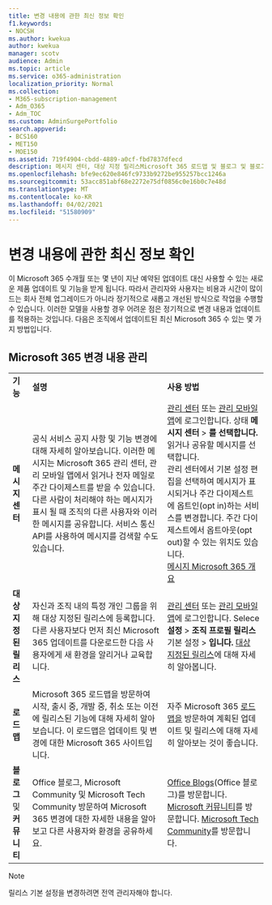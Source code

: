 ```yaml
---
title: 변경 내용에 관한 최신 정보 확인
f1.keywords:
- NOCSH
ms.author: kwekua
author: kwekua
manager: scotv
audience: Admin
ms.topic: article
ms.service: o365-administration
localization_priority: Normal
ms.collection:
- M365-subscription-management
- Adm_O365
- Adm_TOC
ms.custom: AdminSurgePortfolio
search.appverid:
- BCS160
- MET150
- MOE150
ms.assetid: 719f4904-cbdd-4889-a0cf-fbd7837dfecd
description: 메시지 센터, 대상 지정 릴리스Microsoft 365 로드맵 및 블로그 및 블로그를 사용하여 최신 Community.
ms.openlocfilehash: bfe9ec620e846fc9733b9272be955257bcc1246a
ms.sourcegitcommit: 53acc851abf68e2272e75df0856c0e16b0c7e48d
ms.translationtype: MT
ms.contentlocale: ko-KR
ms.lasthandoff: 04/02/2021
ms.locfileid: "51580909"
---
```

# <a name="stay-on-top-of-changes"></a>변경 내용에 관한 최신 정보 확인

이 Microsoft 365 수개월 또는 몇 년이 지난 예약된 업데이트 대신 사용할 수 있는 새로운 제품 업데이트 및 기능을 받게 됩니다. 따라서 관리자와 사용자는 비용과 시간이 많이 드는 회사 전체 업그레이드가 아니라 정기적으로 새롭고 개선된 방식으로 작업을 수행할 수 있습니다. 이러한 모델을 사용할 경우 어려운 점은 정기적으로 변경 내용과 업데이트를 적용하는 것입니다. 다음은 조직에서 업데이트된 최신 Microsoft 365 수 있는 몇 가지 방법입니다.

## <a name="stay-on-top-of-microsoft-365-changes"></a>Microsoft 365 변경 내용 관리

||||
|:-----|:-----|:-----|
|**기능** <br/> |**설명** <br/> |**사용 방법** <br/> |
|**메시지 센터** <br/> |공식 서비스 공지 사항 및 기능 변경에 대해 자세히 알아보습니다. 이러한 메시지는 Microsoft 365 관리 센터, 관리 모바일 앱에서 읽거나 전자 메일로 주간 다이제스트를 받을 수 있습니다. 다른 사람이 처리해야 하는 메시지가 표시 될 때 조직의 다른 사용자와 이러한 메시지를 공유합니다. 서비스 통신 API를 사용하여 메시지를 검색할 수도 있습니다.  <br/> |[관리 센터](../admin-overview/about-the-admin-center.md) 또는 [관리 모바일 앱](../admin-overview/admin-mobile-app.md)에 로그인합니다. 상태 **메시지 센터** \> **를 선택합니다.** 읽거나 공유할 메시지를 선택합니다.  <br/> 관리 센터에서 기본 설정 편집을 선택하여 메시지가 표시되거나 주간  다이제스트에 옵트인(opt in)하는 서비스를 변경합니다. 주간 다이제스트에서 옵트아웃(opt out)할 수 있는 위치도 있습니다.  <br/> [메시지 Microsoft 365 개요](message-center.md) <br/> |
|**대상 지정된 릴리스** <br/> |자신과 조직 내의 특정 개인 그룹을 위해 대상 지정된 릴리스에 등록합니다. 다른 사용자보다 먼저 최신 Microsoft 365 업데이트를 다운로드한 다음 사용자에게 새 환경을 알리거나 교육합니다.  <br/> |[관리 센터](../admin-overview/about-the-admin-center.md) 또는 [관리 모바일 앱](../admin-overview/admin-mobile-app.md)에 로그인합니다. Selece **설정** \> **조직 프로필 릴리스** 기본 설정 \> **입니다.** [대상 지정된 릴리스](release-options-in-office-365.md)에 대해 자세히 알아봅니다.  <br/> |
|**로드맵** <br/> |Microsoft 365 로드맵을 방문하여 시작, 출시 중, 개발 중, 취소 또는 이전에 릴리스된 기능에 대해 자세히 알아보습니다. 이 로드맵은 업데이트 및 변경에 대한 Microsoft 365 사이트입니다.  <br/> |자주 Microsoft 365 [로드맵을](https://www.microsoft.com/microsoft-365/roadmap) 방문하여 계획된 업데이트 및 릴리스에 대해 자세히 알아보는 것이 좋습니다.  <br/> |
|**블로그** 및 **커뮤니티** <br/> |Office 블로그, Microsoft Community 및 Microsoft Tech Community 방문하여 Microsoft 365 변경에 대한 자세한 내용을 알아보고 다른 사용자와 환경을 공유하세요.  <br/> |[Office Blogs](https://www.microsoft.com/en-us/microsoft-365/blog/)(Office 블로그)를 방문합니다. [Microsoft 커뮤니티](https://answers.microsoft.com)를 방문합니다. [Microsoft Tech Community](https://techcommunity.microsoft.com)를 방문합니다.  <br/> |

> [!NOTE]
> 릴리스 기본 설정을 변경하려면 전역 관리자해야 합니다.
